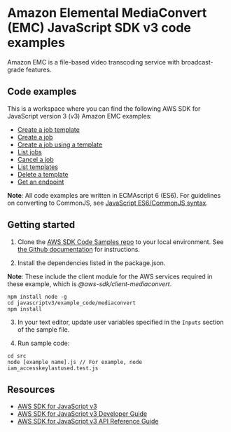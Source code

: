 # Amazon Elemental MediaConvert (EMC) JavaScript SDK v3 code examples

Amazon EMC is a file-based video transcoding service with broadcast-grade features.

## Code examples

This is a workspace where you can find the following AWS SDK for JavaScript version 3 (v3) Amazon EMC examples:

-   [Create a job template](src/emc_create_jobtemplate.js)
-   [Create a job](src/emc_createjob.js)
-   [Create a job using a template](src/emc_template_createjob.js)
-   [List jobs](src/emc_listjobs.js)
-   [Cancel a job](src/emc_canceljob.js)
-   [List templates](src/emc_listtemplates.js)
-   [Delete a template](src/emc_deletetemplate.js)
-   [Get an endpoint](src/emc_getendpoint.js)

**Note**: All code examples are written in ECMAscript 6 (ES6). For guidelines on converting to CommonJS, see
[JavaScript ES6/CommonJS syntax](https://docs.aws.amazon.com/sdk-for-javascript/v3/developer-guide/sdk-example-javascript-syntax.html).

## Getting started

1. Clone the [AWS SDK Code Samples repo](https://github.com/picante-io/aws-doc-sdk-examples) to your local environment. See [the Github documentation](https://docs.github.com/en/github/creating-cloning-and-archiving-repositories/cloning-a-repository) for instructions.

2. Install the dependencies listed in the package.json.

**Note**: These include the client module for the AWS services required in these example,
which is _@aws-sdk/client-mediaconvert_.

```
npm install node -g
cd javascriptv3/example_code/mediaconvert
npm install
```

3. In your text editor, update user variables specified in the `Inputs` section of the sample file.

4. Run sample code:

```
cd src
node [example name].js // For example, node iam_accesskeylastused.test.js
```

## Resources

-   [AWS SDK for JavaScript v3](https://github.com/aws/aws-sdk-js-v3)
-   [AWS SDK for JavaScript v3 Developer Guide](https://docs.aws.amazon.com/sdk-for-javascript/v3/developer-guide/mediaconvert-examples.html)
-   [AWS SDK for JavaScript v3 API Reference Guide](https://docs.aws.amazon.com/AWSJavaScriptSDK/v3/latest/clients/client-mediaconvert/index.html)
